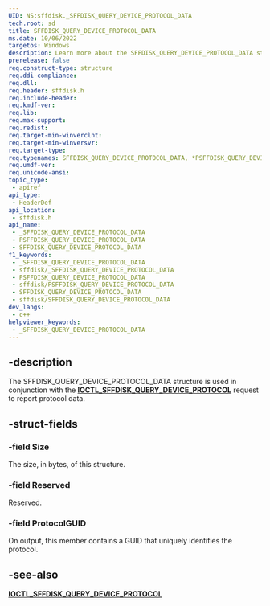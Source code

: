 ```yaml
---
UID: NS:sffdisk._SFFDISK_QUERY_DEVICE_PROTOCOL_DATA
tech.root: sd
title: SFFDISK_QUERY_DEVICE_PROTOCOL_DATA
ms.date: 10/06/2022
targetos: Windows
description: Learn more about the SFFDISK_QUERY_DEVICE_PROTOCOL_DATA structure.
prerelease: false
req.construct-type: structure
req.ddi-compliance: 
req.dll: 
req.header: sffdisk.h
req.include-header: 
req.kmdf-ver: 
req.lib: 
req.max-support: 
req.redist: 
req.target-min-winverclnt: 
req.target-min-winversvr: 
req.target-type: 
req.typenames: SFFDISK_QUERY_DEVICE_PROTOCOL_DATA, *PSFFDISK_QUERY_DEVICE_PROTOCOL_DATA
req.umdf-ver: 
req.unicode-ansi: 
topic_type:
 - apiref
api_type:
 - HeaderDef
api_location:
 - sffdisk.h
api_name:
 - _SFFDISK_QUERY_DEVICE_PROTOCOL_DATA
 - PSFFDISK_QUERY_DEVICE_PROTOCOL_DATA
 - SFFDISK_QUERY_DEVICE_PROTOCOL_DATA
f1_keywords:
 - _SFFDISK_QUERY_DEVICE_PROTOCOL_DATA
 - sffdisk/_SFFDISK_QUERY_DEVICE_PROTOCOL_DATA
 - PSFFDISK_QUERY_DEVICE_PROTOCOL_DATA
 - sffdisk/PSFFDISK_QUERY_DEVICE_PROTOCOL_DATA
 - SFFDISK_QUERY_DEVICE_PROTOCOL_DATA
 - sffdisk/SFFDISK_QUERY_DEVICE_PROTOCOL_DATA
dev_langs:
 - c++
helpviewer_keywords:
 - _SFFDISK_QUERY_DEVICE_PROTOCOL_DATA
---
```


## -description

The SFFDISK\_QUERY\_DEVICE\_PROTOCOL\_DATA structure is used in conjunction with the [**IOCTL\_SFFDISK\_QUERY\_DEVICE\_PROTOCOL**](ni-sffdisk-ioctl_sffdisk_query_device_protocol.md) request to report protocol data.

## -struct-fields

### -field Size

The size, in bytes, of this structure.

### -field Reserved

Reserved.

### -field ProtocolGUID

On output, this member contains a GUID that uniquely identifies the protocol.

## -see-also

[**IOCTL\_SFFDISK\_QUERY\_DEVICE\_PROTOCOL**](ni-sffdisk-ioctl_sffdisk_query_device_protocol.md)
